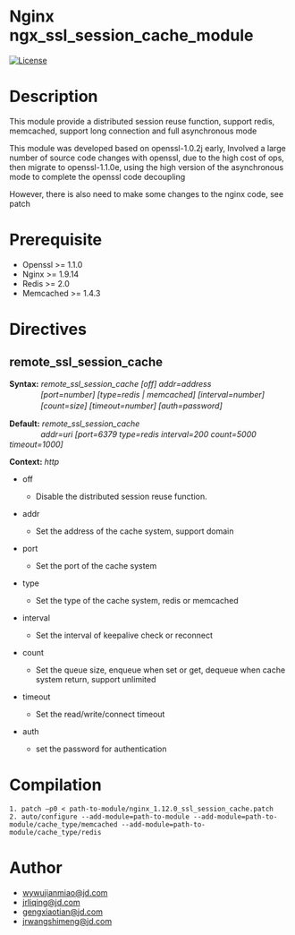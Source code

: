# Nginx ngx_ssl_session_cache_module

[![License](https://img.shields.io/badge/LICENSE-Apache2.0-ff69b4.svg)](http://www.apache.org/licenses/LICENSE-2.0.html)  

# Description

This module provide a distributed session reuse function, support redis, memcached, support long connection and full asynchronous mode

This module was developed based on openssl-1.0.2j early, Involved a large number of source code changes with openssl, due to the high cost of ops, then migrate to openssl-1.1.0e, using the high version of the asynchronous mode to complete the openssl code decoupling

However, there is also need to make some changes to the nginx code, see patch

# Prerequisite

- Openssl >= 1.1.0
- Nginx >= 1.9.14
- Redis >= 2.0
- Memcached >= 1.4.3

# Directives

## remote_ssl_session_cache
  
**Syntax:** *remote_ssl_session_cache [off] addr=address*  
　　　　*[port=number] [type=redis | memcached] [interval=number]*  
　　　　*[count=size] [timeout=number] [auth=password]*

**Default:** *remote_ssl_session_cache*  
　　　　*addr=uri [port=6379 type=redis interval=200 count=5000 timeout=1000]*

**Context:** *http*

*   off

    * Disable the distributed session reuse function.

*   addr
    
    * Set the address of the cache system, support domain

*   port

    * Set the port of the cache system

*   type
    
    * Set the type of the cache system, redis or memcached 

*   interval

    * Set the interval of keepalive check or reconnect

*   count

    * Set the queue size, enqueue when set or get, dequeue when cache system return, support unlimited

*   timeout

    * Set the read/write/connect timeout

*   auth

    * set the password for authentication

# Compilation

	1. patch –p0 < path-to-module/nginx_1.12.0_ssl_session_cache.patch
	2. auto/configure --add-module=path-to-module --add-module=path-to-module/cache_type/memcached --add-module=path-to-module/cache_type/redis

# Author

*   wywujianmiao@jd.com
*   jrliqing@jd.com
*   gengxiaotian@jd.com
*   jrwangshimeng@jd.com
